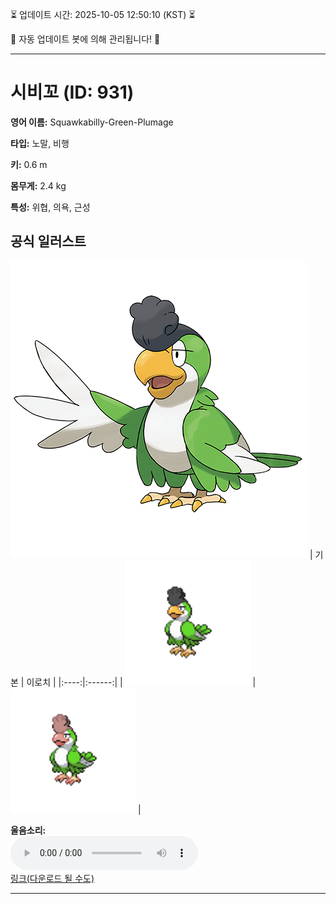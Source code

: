 
⏳ 업데이트 시간: 2025-10-05 12:50:10 (KST) ⏳

🤖 자동 업데이트 봇에 의해 관리됩니다! 🤖

---

# 시비꼬 (ID: 931)
**영어 이름:** Squawkabilly-Green-Plumage

**타입:** 노말, 비행

**키:** 0.6 m

**몸무게:** 2.4 kg

**특성:** 위협, 의욕, 근성

## 공식 일러스트
![](https://raw.githubusercontent.com/PokeAPI/sprites/master/sprites/pokemon/other/official-artwork/931.png)
| 기본 | 이로치 |
|:----:|:------:|
| <img src="https://raw.githubusercontent.com/PokeAPI/sprites/master/sprites/pokemon/931.png" width="200"> | <img src="https://raw.githubusercontent.com/PokeAPI/sprites/master/sprites/pokemon/shiny/931.png" width="200"> |

**울음소리:**<br><audio controls src="https://raw.githubusercontent.com/PokeAPI/cries/main/cries/pokemon/latest/931.ogg"></audio><br> [링크(다운로드 될 수도)](https://raw.githubusercontent.com/PokeAPI/cries/main/cries/pokemon/latest/931.ogg)


---
